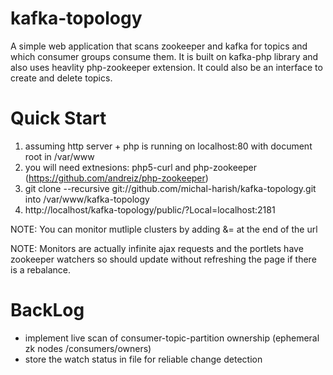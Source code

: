 kafka-topology
==============

A simple web application that scans zookeeper and kafka for topics and which consumer groups consume them. 
It is built on kafka-php library and also uses heavlity php-zookeeper extension.
It could also be an interface to create and delete topics.

Quick Start
===========
1. assuming http server + php is running on localhost:80 with document root in /var/www 
2. you will need extnesions: php5-curl and php-zookeeper (https://github.com/andreiz/php-zookeeper)
3. git clone --recursive git://github.com/michal-harish/kafka-topology.git into /var/www/kafka-topology
4. http://localhost/kafka-topology/public/?Local=localhost:2181

NOTE: You can monitor mutliple clusters by adding &<name>=<zk-connect-string> at the end of the url

NOTE: Monitors are actually infinite ajax requests and the portlets have zookeeper watchers so
should update without refreshing the page if there is a rebalance.  

BackLog
=======
- implement live scan of consumer-topic-partition ownership (ephemeral zk nodes /consumers/owners)
- store the watch status in file for reliable change detection 
